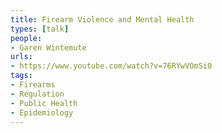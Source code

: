```yaml
---
title: Firearm Violence and Mental Health
types: [talk]
people:
- Garen Wintemute
urls:
- https://www.youtube.com/watch?v=76RYwVOmSi0
tags:
- Firearms
- Regulation
- Public Health
- Epidemiology
---
```

